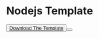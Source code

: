 # Nodejs Template

<Button>
    <a href="https://github.com/orelhassid/Templates/archive/Nodejs.zip">Download The Template</a>
<Button>
